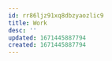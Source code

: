 ```yaml
---
id: rr86ljz91xq8dbzyaozlic9
title: Work
desc: ''
updated: 1671445887794
created: 1671445887794
---
```

